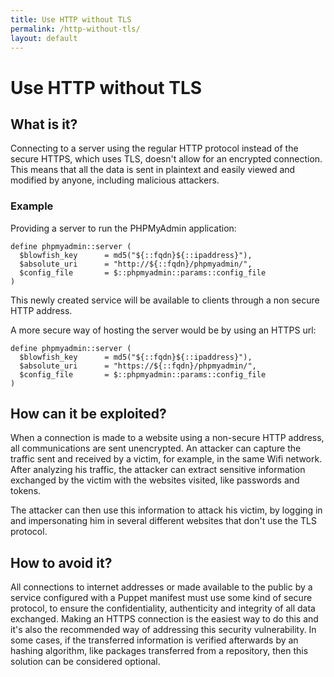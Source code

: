 ```yaml
---
title: Use HTTP without TLS
permalink: /http-without-tls/
layout: default
---
```


# Use HTTP without TLS

## What is it?

Connecting to a server using the regular HTTP protocol instead of the secure HTTPS, which uses TLS, doesn't allow for an encrypted connection. This means that all the data is sent in plaintext and easily viewed and modified by anyone, including malicious attackers.

### Example
Providing a server to run the PHPMyAdmin application:
```puppet
define phpmyadmin::server (
  $blowfish_key      = md5("${::fqdn}${::ipaddress}"),
  $absolute_uri      = "http://${::fqdn}/phpmyadmin/",
  $config_file       = $::phpmyadmin::params::config_file
)
```
This newly created service will be available to clients through a non secure HTTP address.

A more secure way of hosting the server would be by using an HTTPS url:
```puppet
define phpmyadmin::server (
  $blowfish_key      = md5("${::fqdn}${::ipaddress}"),
  $absolute_uri      = "https://${::fqdn}/phpmyadmin/",
  $config_file       = $::phpmyadmin::params::config_file
)
```


## How can it be exploited?

When a connection is made to a website using a non-secure HTTP address, all communications are sent unencrypted. An attacker can capture the traffic sent and received by a victim, for example, in the same Wifi network. After analyzing his traffic, the attacker can extract sensitive information exchanged by the victim with the websites visited, like passwords and tokens. 

The attacker can then use this information to attack his victim, by logging in and impersonating him in several different websites that don't use the TLS protocol.

## How to avoid it?

All connections to internet addresses or made available to the public by a service configured with a Puppet manifest must use some kind of secure protocol, to ensure the confidentiality, authenticity and integrity of all data exchanged. Making an HTTPS connection is the easiest way to do this and it's also the recommended way of addressing this security vulnerability. In some cases, if the transferred information is verified afterwards by an hashing algorithm, like packages transferred from a repository, then this solution can be considered optional.